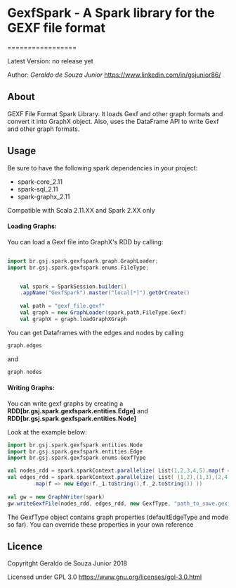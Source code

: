 # GexfSpark - A Spark library for the GEXF file format

=================

Latest Version: no release yet

Author: *Geraldo de Souza Junior*
https://www.linkedin.com/in/gsjunior86/


About
------------------
GEXF File Format Spark Library. It loads Gexf and other graph formats and convert it into GraphX object.
Also, uses the DataFrame API to write Gexf and other graph formats.

Usage
------------------
Be sure to have the following spark dependencies in your project:
 - spark-core_2.11
 - spark-sql_2.11
 - spark-graphx_2.11

Compatible with Scala 2.11.XX and Spark 2.XX only


#### Loading Graphs:
You can load a Gexf file into GraphX's RDD by calling:

```scala

import br.gsj.spark.gexfspark.graph.GraphLoader;
import br.gsj.spark.gexfspark.enums.FileType;


    val spark = SparkSession.builder()
    .appName("GexfSpark").master("local[*]").getOrCreate()
    
    val path = "gexf_file.gexf"
    val graph = new GraphLoader(spark,path,FileType.Gexf)
    val graphX = graph.loadGraphXGraph
```

You can get Dataframes with the edges and nodes by calling
```scala 
graph.edges
```
and 
```scala
graph.nodes
```

#### Writing Graphs:
You can write gexf graphs by creating a **RDD[br.gsj.spark.gexfspark.entities.Edge]** and **RDD[br.gsj.spark.gexfspark.entities.Node]**

Look at the example below:
```scala
import br.gsj.spark.gexfspark.entities.Node
import br.gsj.spark.gexfspark.entities.Edge
import br.gsj.spark.gexfspark.enums.GexfType

val nodes_rdd = spark.sparkContext.parallelize( List(1,2,3,4,5).map(f => new Node(f.toString())))
val edges_rdd = spark.sparkContext.parallelize( List( (1,2),(1,3),(2,4),(2,5),(4,5),(3,5))
        .map(f => new Edge(f._1.toString(),f._2.toString()) ))
    
val gw = new GraphWriter(spark)
gw.writeGexfFile(nodes_rdd, edges_rdd, new GexfType, "path_to_save.gexf")
```

The GexfType object contains graph properties (defaultEdgeType and mode so far). You can override these properties in your own reference 

Licence
------------------
Copyritght Geraldo de Souza Junior 2018

Licensed under GPL 3.0
https://www.gnu.org/licenses/gpl-3.0.html
